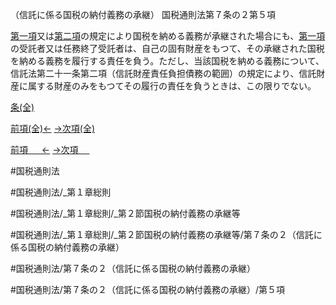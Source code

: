 （信託に係る国税の納付義務の承継）
国税通則法第７条の２第５項

[第一項](国税通則法＿＿＿＿＿第７条の２第１項)又は[第二項](国税通則法＿＿＿＿＿第７条の２第２項)の規定により国税を納める義務が承継された場合にも、[第一項](国税通則法＿＿＿＿＿第７条の２第１項)の受託者又は任務終了受託者は、自己の固有財産をもつて、その承継された国税を納める義務を履行する責任を負う。ただし、当該国税を納める義務について、信託法第二十一条第二項（信託財産責任負担債務の範囲）の規定により、信託財産に属する財産のみをもつてその履行の責任を負うときは、この限りでない。

[条(全)](国税通則法＿＿＿＿＿第７条の２_.md)

[前項(全)←](国税通則法＿＿＿＿＿第７条の２第４項_.md)    [→次項(全)](国税通則法＿＿＿＿＿第７条の２第６項_.md)

[前項 　 ←](国税通則法＿＿＿＿＿第７条の２第４項.md)    [→次項 　 ](国税通則法＿＿＿＿＿第７条の２第６項.md)



#国税通則法

#国税通則法/_第１章総則

#国税通則法/_第１章総則/_第２節国税の納付義務の承継等

#国税通則法/_第１章総則/_第２節国税の納付義務の承継等/第７条の２（信託に係る国税の納付義務の承継）

#国税通則法/第７条の２（信託に係る国税の納付義務の承継）

#国税通則法/第７条の２（信託に係る国税の納付義務の承継）/第５項


